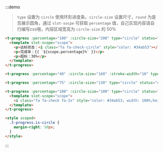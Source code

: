 :::demo
> `type` 设置为 `circle` 使用环形进度条，`circle-size` 设置尺寸，`round` 为是否展示圆角，通过 `slot-socpe` 可获取 `percentage` 值，自己实现内容请自行编写css哦，内容区域宽高为 `circle-size` 的 50%
```html
<t-progress :percentage="100" :circle-size="200" type="circle" status="success" percentage-color="orangered">
  <template slot-scope="scope">
    <p>达标状态：<i class="fa fa-check-circle" style="color: #34ab53"></i></p>
    <p>完成率：{{ `${scope.percentage}%` }}</p>
    <p>超标：30%</p>
  </template>
</t-progress>

<t-progress :percentage="40" :circle-size="160" :stroke-width="10" type="circle" :round="false"/>

<t-progress :percentage="75" :circle-size="130" type="circle" status="danger"/>

<t-progress :percentage="100" :circle-size="100" type="circle" status="success" percentage-color="orangered">
  <template slot-scope="scope">
    <i class="fa fa-check fa-2x" style="color: #34ab53; width: 100%;height: 100%;display: inline-block;text-align: center;line-height: 50px"></i>
  </template>
</t-progress>

<style scoped>
  .t-progress.is-circle {
    margin-right: 50px;
  }
</style>
```
:::
